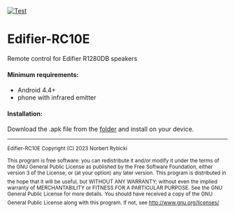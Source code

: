 [![Test](https://img.shields.io/github/release/norbicki/Edifier-RC10E.svg?logo=github)](https://github.com/norbicki/Edifier-RC10E/releases/latest)
# Edifier-RC10E
Remote control for Edifier R1280DB speakers

#### Minimum requirements:
- Android 4.4+
- phone with infrared emitter

#### Installation:
Download the .apk file from the [folder](https://github.com/norbicki/Edifier-RC10E/releases/latest) and install on your device.

***

<sup>Edifier-RC10E Copyright (C) 2023 Norbert Rybicki</sup>

<sup>This program is free software: you can redistribute it and/or modify it under the terms of the GNU General Public License as published by the Free Software Foundation, either version 3 of the License, or (at your option) any later version.</sup>
<sup>This program is distributed in the hope that it will be useful, but WITHOUT ANY WARRANTY; without even the implied warranty of MERCHANTABILITY or FITNESS FOR A PARTICULAR PURPOSE.  See the GNU General Public License for more details.</sup>
<sup>You should have received a copy of the GNU General Public License along with this program.  If not, see <http://www.gnu.org/licenses/> </sup>
